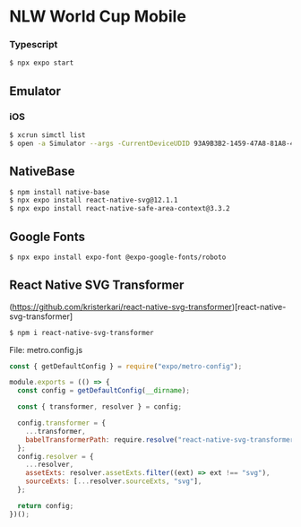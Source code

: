 # NLW World Cup Mobile

### Typescript
```bash
$ npx expo start
```

## Emulator

### iOS
```bash
$ xcrun simctl list
$ open -a Simulator --args -CurrentDeviceUDID 93A9B3B2-1459-47A8-81A8-4783A861BF28
```

## NativeBase
```bash
$ npm install native-base
$ npx expo install react-native-svg@12.1.1
$ npx expo install react-native-safe-area-context@3.3.2
```

## Google Fonts
```bash
$ npx expo install expo-font @expo-google-fonts/roboto
```

## React Native SVG Transformer
(https://github.com/kristerkari/react-native-svg-transformer)[react-native-svg-transformer]
```bash
$ npm i react-native-svg-transformer
```
File: metro.config.js
```js
const { getDefaultConfig } = require("expo/metro-config");

module.exports = (() => {
  const config = getDefaultConfig(__dirname);

  const { transformer, resolver } = config;

  config.transformer = {
    ...transformer,
    babelTransformerPath: require.resolve("react-native-svg-transformer"),
  };
  config.resolver = {
    ...resolver,
    assetExts: resolver.assetExts.filter((ext) => ext !== "svg"),
    sourceExts: [...resolver.sourceExts, "svg"],
  };

  return config;
})();
```